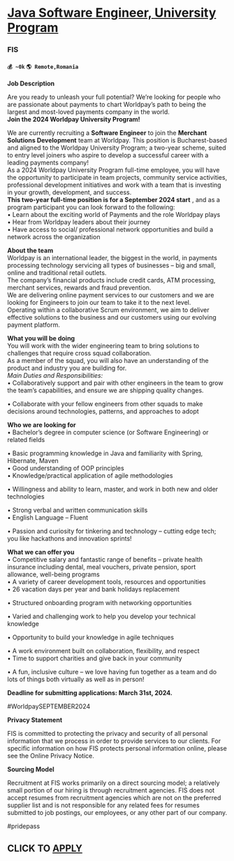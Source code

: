 # [Java Software Engineer, University Program](https://www.remotewlb.com/apply/java-software-engineer-university-program)  
### FIS  
#### `💰 ~0k` `🌎 Remote,Romania`  

**Job Description**

Are you ready to unleash your full potential? We’re looking for people who are passionate about payments to chart Worldpay’s path to being the largest and most-loved payments company in the world.  
 **Join the 2024 Worldpay University Program!**

  
We are currently recruiting a **Software Engineer** to join the **Merchant Solutions Development** team at Worldpay. This position is Bucharest-based and aligned to the Worldpay University Program; a two-year scheme, suited to entry level joiners who aspire to develop a successful career with a leading payments company!  
As a 2024 Worldpay University Program full-time employee, you will have the opportunity to participate in team projects, community service activities, professional development initiatives and work with a team that is investing in your growth, development, and success.  
 **This two-year full-time position is for a September 2024 start** , and as a program participant you can look forward to the following:  
• Learn about the exciting world of Payments and the role Worldpay plays  
• Hear from Worldpay leaders about their journey  
• Have access to social/ professional network opportunities and build a network across the organization

  
 **About the team**  
Worldpay is an international leader, the biggest in the world, in payments processing technology servicing all types of businesses – big and small, online and traditional retail outlets.  
The company’s financial products include credit cards, ATM processing, merchant services, rewards and fraud prevention.  
We are delivering online payment services to our customers and we are looking for Engineers to join our team to take it to the next level.  
Operating within a collaborative Scrum environment, we aim to deliver effective solutions to the business and our customers using our evolving payment platform.

  
 **What you will be doing**  
You will work with the wider engineering team to bring solutions to challenges that require cross squad collaboration.  
As a member of the squad, you will also have an understanding of the product and industry you are building for.  
 _Main Duties and Responsibilities:_  
• Collaboratively support and pair with other engineers in the team to grow the team’s capabilities, and ensure we are shipping quality changes.

• Collaborate with your fellow engineers from other squads to make decisions around technologies, patterns, and approaches to adopt

  
 **Who we are looking for**  
• Bachelor’s degree in computer science (or Software Engineering) or related fields

• Basic programming knowledge in Java and familiarity with Spring, Hibernate, Maven  
• Good understanding of OOP principles  
• Knowledge/practical application of agile methodologies

• Willingness and ability to learn, master, and work in both new and older technologies

• Strong verbal and written communication skills  
• English Language – Fluent

• Passion and curiosity for tinkering and technology – cutting edge tech; you like hackathons and innovation sprints!

  
 **What we can offer you**  
• Competitive salary and fantastic range of benefits – private health insurance including dental, meal vouchers, private pension, sport allowance, well-being programs  
• A variety of career development tools, resources and opportunities  
• 26 vacation days per year and bank holidays replacement

• Structured onboarding program with networking opportunities

• Varied and challenging work to help you develop your technical knowledge

• Opportunity to build your knowledge in agile techniques

• A work environment built on collaboration, flexibility, and respect  
• Time to support charities and give back in your community

• A fun, inclusive culture – we love having fun together as a team and do lots of things both virtually as well as in person!

 **Deadline for submitting applications: March 31st, 2024.**  
  
#WorldpaySEPTEMBER2024

 **Privacy Statement**

FIS is committed to protecting the privacy and security of all personal information that we process in order to provide services to our clients. For specific information on how FIS protects personal information online, please see the Online Privacy Notice.

 **Sourcing Model**

Recruitment at FIS works primarily on a direct sourcing model; a relatively small portion of our hiring is through recruitment agencies. FIS does not accept resumes from recruitment agencies which are not on the preferred supplier list and is not responsible for any related fees for resumes submitted to job postings, our employees, or any other part of our company.

#pridepass

  
## CLICK TO [APPLY](https://www.remotewlb.com/apply/java-software-engineer-university-program)

